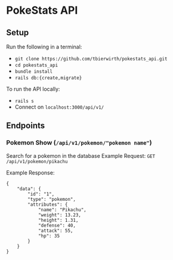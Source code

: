 # PokeStats API

## Setup
Run the following in a terminal:
 - `git clone https://github.com/tbierwirth/pokestats_api.git`
 - `cd pokestats_api`
 - `bundle install`
 - `rails db:{create,migrate}`

To run the API locally:
 - `rails s`
 - Connect on `localhost:3000/api/v1/`

## Endpoints
### Pokemon Show (`/api/v1/pokemon/"pokemon name"`)
Search for a pokemon in the database
Example Request:
`GET /api/v1/pokemon/pikachu`

Example Response:
```
{
    "data": {
        "id": "1",
        "type": "pokemon",
        "attributes": {
            "name": "Pikachu",
            "weight": 13.23,
            "height": 1.31,
            "defense": 40,
            "attack": 55,
            "hp": 35
        }
    }
}
```
